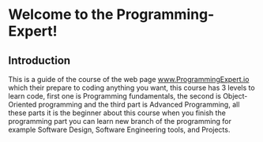 # Welcome to the Programming-Expert!
## Introduction
  This is a guide of the course of the web page www.ProgrammingExpert.io which their prepare to coding anything you want, this course has 3 levels to learn code, first one is Programming fundamentals, the second is Object-Oriented programming and the third part is Advanced Programming, all these parts it is the beginner about this course when you finish the programming part you can learn new branch of the programming for example Software Design, Software Engineering tools, and Projects.
